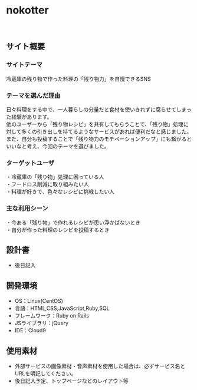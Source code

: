 # nokotter
​
## サイト概要
### サイトテーマ
<!--何を『目的』とし、どのような『分類』なのかを簡潔に書く-->
冷蔵庫の残り物で作った料理の「残り物力」を自慢できるSNS
​
### テーマを選んだ理由
<!--なぜこのようなテーマにしたかを説明する-->
日々料理をする中で、一人暮らしの分量だと食材を使いきれずに腐らせてしまった経験があります。<br>
他のユーザーから「残り物レシピ」を共有してもらうことで、「残り物」処理に対して多くの引き出しを持てるようなサービスがあれば便利だなと感じました。<br>
また、自分も投稿することで「残り物力のモチベーションアップ」にも繋がるといいなと考え、今回のテーマを選びました。
​
### ターゲットユーザ
<!--誰に使ってもらうかを具体的に記載する-->
・冷蔵庫の「残り物」処理に困っている人<br>
・フードロス削減に取り組みたい人<br>
・料理が好きで、色々なレシピに挑戦したい人
​
### 主な利用シーン
<!--どのような時に使うのかの状況を記載すること-->
・今ある「残り物」で作れるレシピが思い浮かばないとき<br>
・自分が作った料理のレシピを投稿するとき
​
## 設計書
<!--テーマを設定・提出する時点では不要です-->
- 後日記入
​
## 開発環境
- OS：Linux(CentOS)
- 言語：HTML,CSS,JavaScript,Ruby,SQL
- フレームワーク：Ruby on Rails
- JSライブラリ：jQuery
- IDE：Cloud9
​
## 使用素材
- 外部サービスの画像素材・音声素材を使用した場合は、必ずサービス名とURLを明記してください。
- 後日記入予定、トップページなどのレイアウト等